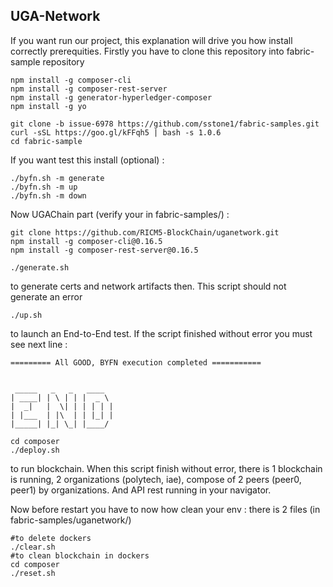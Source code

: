 ## UGA-Network
If you want run our project, this explanation will drive you how install correctly prerequities.
Firstly you have to clone this repository into fabric-sample repository

```
npm install -g composer-cli
npm install -g composer-rest-server
npm install -g generator-hyperledger-composer
npm install -g yo
```
```
git clone -b issue-6978 https://github.com/sstone1/fabric-samples.git
curl -sSL https://goo.gl/kFFqh5 | bash -s 1.0.6
cd fabric-sample
```
If you want test this install (optional) :
```
./byfn.sh -m generate
./byfn.sh -m up
./byfn.sh -m down
```
Now UGAChain part (verify your in fabric-samples/) :
```
git clone https://github.com/RICM5-BlockChain/uganetwork.git
npm install -g composer-cli@0.16.5
npm install -g composer-rest-server@0.16.5
```

```
./generate.sh 
```
to generate certs and network artifacts then. This script should not generate an error
```
./up.sh 
```
to launch an End-to-End test. If the script finished without error you must see next line :
```
========= All GOOD, BYFN execution completed =========== 


 _____   _   _   ____   
| ____| | \ | | |  _ \  
|  _|   |  \| | | | | | 
| |___  | |\  | | |_| | 
|_____| |_| \_| |____/  

```

```
cd composer
./deploy.sh
```
to run blockchain. When this script finish without error, there is 1 blockchain is running, 2 organizations (polytech, iae), compose of 2 peers (peer0, peer1) by organizations. And API rest running in your navigator.

Now before restart you have to now how clean your env :
there is 2 files (in fabric-samples/uganetwork/)
```
#to delete dockers
./clear.sh
#to clean blockchain in dockers
cd composer
./reset.sh
```

